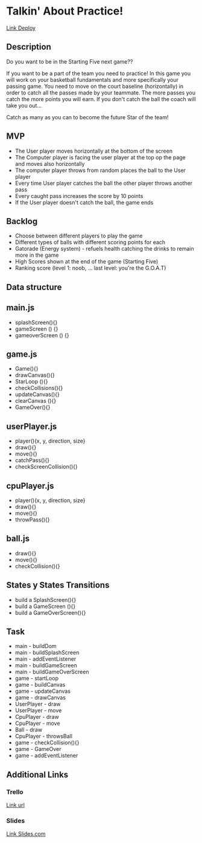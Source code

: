 # Talkin' About Practice! 
[Link Deploy](http://github.com)


## Description
Do you want to be in the Starting Five next game?? 

If you want to be a part of the team you need to practice! In this game you will work on your basketball fundamentals and more specifically your passing game. You need to move on the court baseline (horizontally) in order to catch all the passes made by your teammate. The more passes you catch the more points you will earn. If you don't catch the ball the coach will take you out...

Catch as many as you can to become the future Star of the team!


## MVP
* The User player moves horizontally at the bottom of the screen
* The Computer player is facing the user player at the top op the page and moves also horizontally
* The computer player throws from random places the ball to the User player
* Every time User player catches the ball the other player throws another pass
* Every caught pass increases the score by 10 points
* If the User player doesn't catch the ball, the game ends


## Backlog
* Choose between different players to play the game
* Different types of balls with different scoring points for each
* Gatorade (Energy system) - refuels health catching the drinks to remain more in the game
* High Scores shown at the end of the game (Starting Five)
* Ranking score (level 1: noob, ... last level: you're the G.O.A.T)


## Data structure

## main.js
- splashScreen(){}
- gameScreen () {}
- gameoverScreen () {}

## game.js

* Game(){}
* drawCanvas(){}
* StarLoop (){}
* checkCollisions(){}
* updateCanvas(){}
* clearCanvas (){}
* GameOver(){}

## userPlayer.js

* player(){x, y, direction, size}
* draw(){}
* move(){}
* catchPass(){}
* checkScreenCollision(){}

## cpuPlayer.js

* player(){x, y, direction, size}
* draw(){}
* move(){}
* throwPass(){}

## ball.js
* draw(){}
* move(){}
* checkCollision(){}


## States y States Transitions

* build a SplashScreen(){}
* build a GameScreen (){}
* build a GameOverScreen(){}




## Task
* main - buildDom
* main - buildSplashScreen
* main - addEventListener
* main - buildGameScreen
* main - buildGameOverScreen
* game - startLoop
* game - buildCanvas
* game - updateCanvas
* game - drawCanvas
* UserPlayer - draw
* UserPlayer - move
* CpuPlayer - draw
* CpuPlayer - move
* Ball - draw
* CpuPlayer - throwsBall
* game - checkCollision(){}
* game - GameOver
* game - addEventListener



## Additional Links


### Trello
[Link url](https://trello.com)


### Slides
[Link Slides.com](http://slides.com)